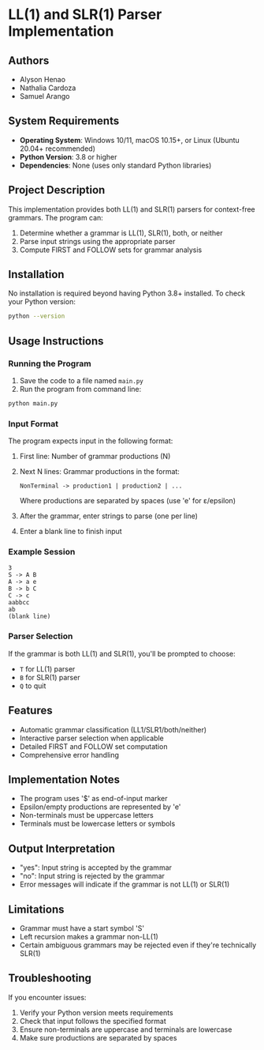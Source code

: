 
# LL(1) and SLR(1) Parser Implementation

## Authors
- Alyson Henao
- Nathalia Cardoza
- Samuel Arango

## System Requirements
- **Operating System**: Windows 10/11, macOS 10.15+, or Linux (Ubuntu 20.04+ recommended)
- **Python Version**: 3.8 or higher
- **Dependencies**: None (uses only standard Python libraries)

## Project Description
This implementation provides both LL(1) and SLR(1) parsers for context-free grammars. The program can:
1. Determine whether a grammar is LL(1), SLR(1), both, or neither
2. Parse input strings using the appropriate parser
3. Compute FIRST and FOLLOW sets for grammar analysis

## Installation
No installation is required beyond having Python 3.8+ installed. To check your Python version:
```bash
python --version
```

## Usage Instructions

### Running the Program
1. Save the code to a file named `main.py`
2. Run the program from command line:
```bash
python main.py
```

### Input Format
The program expects input in the following format:

1. First line: Number of grammar productions (N)
2. Next N lines: Grammar productions in the format:
   ```
   NonTerminal -> production1 | production2 | ...
   ```
   Where productions are separated by spaces (use 'e' for ε/epsilon)

3. After the grammar, enter strings to parse (one per line)
4. Enter a blank line to finish input

### Example Session
```
3
S -> A B
A -> a e
B -> b C
C -> c
aabbcc
ab
(blank line)
```

### Parser Selection
If the grammar is both LL(1) and SLR(1), you'll be prompted to choose:
- `T` for LL(1) parser
- `B` for SLR(1) parser
- `Q` to quit

## Features
- Automatic grammar classification (LL1/SLR1/both/neither)
- Interactive parser selection when applicable
- Detailed FIRST and FOLLOW set computation
- Comprehensive error handling

## Implementation Notes
- The program uses '$' as end-of-input marker
- Epsilon/empty productions are represented by 'e'
- Non-terminals must be uppercase letters
- Terminals must be lowercase letters or symbols

## Output Interpretation
- "yes": Input string is accepted by the grammar
- "no": Input string is rejected by the grammar
- Error messages will indicate if the grammar is not LL(1) or SLR(1)

## Limitations
- Grammar must have a start symbol 'S'
- Left recursion makes a grammar non-LL(1)
- Certain ambiguous grammars may be rejected even if they're technically SLR(1)

## Troubleshooting
If you encounter issues:
1. Verify your Python version meets requirements
2. Check that input follows the specified format
3. Ensure non-terminals are uppercase and terminals are lowercase
4. Make sure productions are separated by spaces
```

